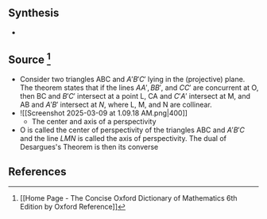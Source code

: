 ## Synthesis
- 
## Source [^1]
- Consider two triangles ABC and $A'B'C'$ lying in the (projective) plane. The theorem states that if the lines $AA', BB',$ and $CC'$ are concurrent at O, then BC and $B'C'$ intersect at a point L, CA and $C'A'$ intersect at M, and AB and $A'B'$ intersect at $N$, where L, M, and N are collinear.
- ![[Screenshot 2025-03-09 at 1.09.18 AM.png|400]]
	- The center and axis of a perspectivity
- O is called the center of perspectivity of the triangles ABC and $A'B'C$ and the line $LMN$ is called the axis of perspectivity. The dual of Desargues's Theorem is then its converse
## References

[^1]: [[Home Page - The Concise Oxford Dictionary of Mathematics 6th Edition by Oxford Reference]]